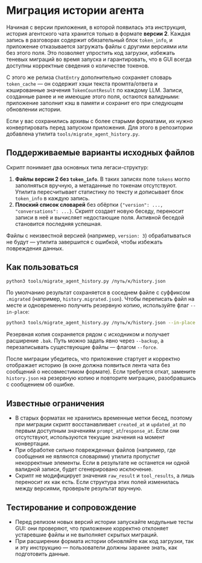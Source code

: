 # Миграция истории агента

Начиная с версии приложения, в которой появилась эта инструкция, история
агентского чата хранится только в формате **версии 2**. Каждая запись в
разговорах содержит обязательный блок `token_info`, и приложение отказывается
загружать файлы с другими версиями или без этого поля. Это позволяет упростить
код загрузки, избежать теневых миграций во время запуска и гарантировать, что в
GUI всегда доступны корректные сведения о количестве токенов.

С этого же релиза `ChatEntry` дополнительно сохраняет словарь `token_cache` —
он содержит хэши текста промпта/ответа и кэшированные значения
`TokenCountResult` по каждому LLM. Записи, созданные ранее и не имеющие этого
поля, остаются валидными: приложение заполнит кэш в памяти и сохранит его при
следующем обновлении истории.

Если у вас сохранились архивы с более старыми форматами, их нужно конвертировать
перед запуском приложения. Для этого в репозитории добавлена утилита
`tools/migrate_agent_history.py`.

## Поддерживаемые варианты исходных файлов

Скрипт понимает два основных типа легаси-структур:

1. **Файлы версии 2 без `token_info`**. В таких записях поле `tokens` могло
   заполняться вручную, а метаданные по токенам отсутствуют. Утилита пересчитывает
   статистику по тексту и дописывает блок `token_info` в каждую запись.
2. **Плоский список словарей** без обёртки `{"version": ..., "conversations": ...}`.
   Скрипт создает новую беседу, переносит записи в неё и вычисляет недостающие
   поля. Активной беседой становится последняя успешная.

Файлы с неизвестной версией (например, `version: 3`) обрабатываться не будут —
утилита завершится с ошибкой, чтобы избежать повреждения данных.

## Как пользоваться

```bash
python3 tools/migrate_agent_history.py /путь/к/history.json
```

По умолчанию результат сохраняется в соседнем файле с суффиксом `.migrated`
(например, `history.migrated.json`). Чтобы переписать файл на месте и одновременно
получить резервную копию, используйте флаг `--in-place`:

```bash
python3 tools/migrate_agent_history.py /путь/к/history.json --in-place
```

Резервная копия сохраняется рядом с исходником и получает расширение `.bak`.
Путь можно задать явно через `--backup`, а перезаписывать существующие файлы —
флагом `--force`.

После миграции убедитесь, что приложение стартует и корректно отображает историю
(в окне должна появиться лента чата без сообщений о несовместимом формате).
Если требуется откат, замените `history.json` на резервную копию и повторите
миграцию, разобравшись с сообщением об ошибке.

## Известные ограничения

- В старых форматах не хранились временные метки бесед, поэтому при миграции
  скрипт восстанавливает `created_at` и `updated_at` по первым доступным
  значениям `prompt_at`/`response_at`. Если они отсутствуют, используются
  текущие значения на момент конвертации.
- При обработке сильно поврежденных файлов (например, где сообщения не являются
  словарями) утилита пропустит некорректные элементы. Если в результате не
  останется ни одной валидной записи, будет сгенерировано исключение.
- Скрипт не модифицирует значения `raw_result` и `tool_results`, а лишь переносит
  их как есть. Если структура этих полей изменилась между версиями, проверьте
  результат вручную.

## Тестирование и сопровождение

- Перед релизом новых версий истории запускайте модульные тесты GUI: они
  проверяют, что приложение корректно отклоняет устаревшие файлы и не выполняет
  скрытых миграций.
- При расширении формата истории обновляйте как код загрузки, так и эту
  инструкцию — пользователи должны заранее знать, как подготовить данные.
